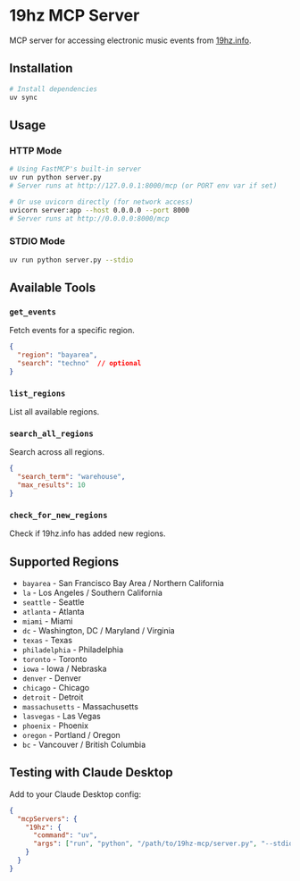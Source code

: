 # 19hz MCP Server

MCP server for accessing electronic music events from [19hz.info](https://19hz.info).

## Installation

```bash
# Install dependencies
uv sync
```

## Usage

### HTTP Mode

```bash
# Using FastMCP's built-in server
uv run python server.py
# Server runs at http://127.0.0.1:8000/mcp (or PORT env var if set)

# Or use uvicorn directly (for network access)
uvicorn server:app --host 0.0.0.0 --port 8000
# Server runs at http://0.0.0.0:8000/mcp
```

### STDIO Mode

```bash
uv run python server.py --stdio
```

## Available Tools

### `get_events`
Fetch events for a specific region.

```json
{
  "region": "bayarea",
  "search": "techno"  // optional
}
```

### `list_regions`
List all available regions.

### `search_all_regions`
Search across all regions.

```json
{
  "search_term": "warehouse",
  "max_results": 10
}
```

### `check_for_new_regions`
Check if 19hz.info has added new regions.

## Supported Regions

- `bayarea` - San Francisco Bay Area / Northern California
- `la` - Los Angeles / Southern California
- `seattle` - Seattle
- `atlanta` - Atlanta
- `miami` - Miami
- `dc` - Washington, DC / Maryland / Virginia
- `texas` - Texas
- `philadelphia` - Philadelphia
- `toronto` - Toronto
- `iowa` - Iowa / Nebraska
- `denver` - Denver
- `chicago` - Chicago
- `detroit` - Detroit
- `massachusetts` - Massachusetts
- `lasvegas` - Las Vegas
- `phoenix` - Phoenix
- `oregon` - Portland / Oregon
- `bc` - Vancouver / British Columbia

## Testing with Claude Desktop

Add to your Claude Desktop config:

```json
{
  "mcpServers": {
    "19hz": {
      "command": "uv",
      "args": ["run", "python", "/path/to/19hz-mcp/server.py", "--stdio"]
    }
  }
}
```